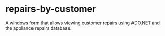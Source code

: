 # repairs-by-customer
A windows form that allows viewing customer repairs using ADO.NET and the appliance repairs database.

